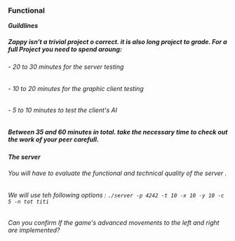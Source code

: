 ### Functional

**_Guildlines_**

##### Zappy isn't a trivial project o correct. it is also long project to grade. For a full Project you need to spend aroung:

###### - 20 to 30 minutes for the server testing
###### - 10 to 20 minutes for the graphic client testing
###### - 5 to 10 minutes to test the client's AI

#####  Between 35 and 60 minutes  in total. take the necessary time to check out the work of your peer carefull.


**_The server_**

###### You will have to evaluate the functional and technical quality of the server .

###### We will use teh following options : `./server -p 4242 -t 10 -x 10 -y 10 -c 5 -n tot titi`

###### Can you confirm If the game's advanced  movements to the left and right are implemented?



